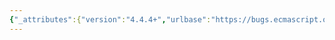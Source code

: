 ```yaml
---
{"_attributes":{"version":"4.4.4+","urlbase":"https://bugs.ecmascript.org/","maintainer":"dherman@mozilla.com"},"bug":{"bug_id":2189,"creation_ts":"2013-11-04 08:26:00 -0800","short_desc":"13.7 continue, 13.8 break: Pass \"yield\" parameter to IdentifierReference production","delta_ts":"2013-11-08 13:09:01 -0800","product":"Draft for 6th Edition","component":"technical issue","version":"Rev 20: October 28, 2013 Draft","rep_platform":"All","op_sys":"All","bug_status":"RESOLVED","resolution":"FIXED","priority":"Normal","bug_severity":"normal","everconfirmed":true,"reporter":{"uid":"andrebargull","name":"André Bargull"},"assigned_to":{"uid":"allen","name":"Allen Wirfs-Brock"},"long_desc":[{"commentid":6434,"comment_count":0,"who":{"uid":"andrebargull","name":"André Bargull"},"bug_when":"2013-11-04 08:26:46 -0800","thetext":"13.7  The continue Statement\n13.8  The break Statement\n\nPass \"yield\" parameter to IdentifierReference and remove the production rule for \"[~yield]\" in ContinueStatement and BreakStatement. \n\nReasoning:\n\n12.1.2:\nIdentifierReference[yield] :\n  Identifier\n  [~yield] yield\n\n13.8:\nBreakStatement[yield]:\n  break IdentifierReference ;\n  [~yield] break yield ;\n\n\nPer 5.1.5, IdentifierReference[yield] expands to:\n\nIdentifierReference :\n  Identifier\n  yield\n\nIdentifierReferenceYield :\n  Identifier\n\n\nAnd BreakStatement[yield] expands to:\n\nBreakStatement:\n  break IdentifierReference ;\n  break yield ;\n\nBreakStatementYield:\n  break IdentifierReference ;\n\n\nCombining these rules gives:\n\nBreakStatement:\n  break Identifier ;\n  break yield ;\n  break yield ;\n\nBreakStatementYield:\n  break Identifier ;\n  break yield ;\n\n\nWhich looks wrong, I'd expect these rules:\n\nBreakStatement:\n  break Identifier ;\n  break yield ;\n\nBreakStatementYield:\n  break Identifier ;"},{"commentid":6455,"comment_count":1,"who":{"uid":"allen","name":"Allen Wirfs-Brock"},"bug_when":"2013-11-04 09:45:44 -0800","thetext":"fixed in rev21 editor's draft"},{"commentid":6537,"comment_count":2,"who":{"uid":"allen","name":"Allen Wirfs-Brock"},"bug_when":"2013-11-08 13:09:01 -0800","thetext":"fixed in rev21 draft"}]}}
---
```

